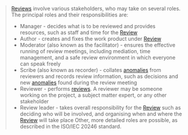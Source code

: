 > [Reviews](Review.md) involve various stakeholders, who may take on several roles. The principal roles and their responsibilities are:
> - Manager - decides what is to be reviewed and provides resources, such as staff and time for the [Review](Review.md)
> - Author - creates and fixes the work product under [Review](Review.md)
> - Moderator (also known as the facilitator) - ensures the effective running of review meetings, including mediation, time management, and a safe review environment in which everyone can speak freely
> - Scribe (also known as recorder) - collates [anomalies](Anomaly.md) from reviewers and records review information, such as decisions and new [anomalies](Anomaly.md) found during the review meeting
> - Reviewer - performs [reviews](Review.md). A reviewer may be someone working on the project, a subject matter expert, or any other stakeholder
> - Review leader - takes overall responsibility for the [Review](Review.md) such as deciding who will be involved, and organising when and where the [Review](Review.md) will take place
> Other, more detailed roles are possible, as described in the ISO/IEC 20246 standard.